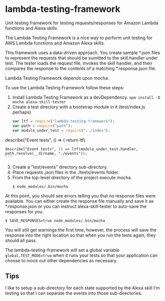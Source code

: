 # lambda-testing-framework

Unit testing framework for testing requests/responses for Amazon Lambda functions and Alexa skills

The Lambda Testing Framework is a nice way to perform unit testing for AWS Lambda functions and Amazon Alexa skills. 

This framework uses a data-driven approach. You create sample *.json files to represent the requests that should be sumitted to the skill.handler under test. The tester loads the request file, invokes the skill handler, and then compares the response to the contents of a matching *.response.json file.

Lambda Testing Framework depends upon mocha.

To use the Lambda Testing Framework follow these steps:

1. Install Lambda Testing Framework as a devDependency.
    `npm install -D mocha alexa-skill-tester`
2. Create a test directory with a bootstrap module in it (test/index.js perhaps)
    ```javascript
    var ltf = require("lambda-testing-framework");
    var path = require("path");
    var module_under_test = require("../index");
describe("Event tests", () => {
	return ltf(

    describe("Event tests", () => ltf(module_under_test.handler, path.resolve(__dirname, "./events"));
    ````
3. Create a "test/events" directory sub-directory.
4. Place requests .json files in the ./tests/events folder.
5. From the top-level directory of the project execute mocha
    ```
    $ node_modules/.bin/mocha
    ```

At this point, you should see errors telling you that no response files were available. You can either create the response file manually and save it as *.response.json or you can instruct alexa-skill-tester to auto-save the responses for you.

```
$ SAVE_RESPONSES=true node_modules/.bin/mocha
```

You will still get warnings the first time, however, the process will save the response into the right location so that when you run the tests again, they should all pass.

The lambda-testing-framework will set a global variable `global.TEST_MODE=true` when it runs your tests so that your application can choose to mock out other dependencies as necessary.

## Tips
I like to setup a sub-directory for each state supported by the Alexa skill I'm testing so that I can separate the events into those sub-directories.
